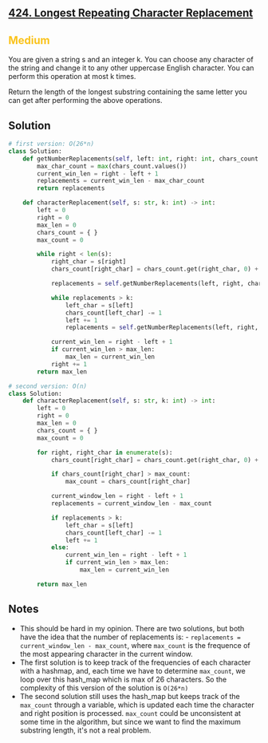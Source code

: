 ## [424. Longest Repeating Character Replacement](https://leetcode.com/problems/longest-repeating-character-replacement/)

<h2 style="color:#fac31d">Medium</h2>

You are given a string s and an integer k. You can choose any character of the string and change it to any other uppercase English character. You can perform this operation at most k times.

Return the length of the longest substring containing the same letter you can get after performing the above operations.

## Solution
```python
# first version: O(26*n)
class Solution:
    def getNumberReplacements(self, left: int, right: int, chars_count: Dict[str, int]) -> int:
        max_char_count = max(chars_count.values())
        current_win_len = right - left + 1
        replacements = current_win_len - max_char_count
        return replacements

    def characterReplacement(self, s: str, k: int) -> int:
        left = 0
        right = 0
        max_len = 0
        chars_count = { }
        max_count = 0

        while right < len(s):
            right_char = s[right]
            chars_count[right_char] = chars_count.get(right_char, 0) + 1

            replacements = self.getNumberReplacements(left, right, chars_count)

            while replacements > k:
                left_char = s[left]
                chars_count[left_char] -= 1
                left += 1
                replacements = self.getNumberReplacements(left, right, chars_count)

            current_win_len = right - left + 1
            if current_win_len > max_len:
                max_len = current_win_len
            right += 1
        return max_len

# second version: O(n)
class Solution:
    def characterReplacement(self, s: str, k: int) -> int:
        left = 0
        right = 0
        max_len = 0
        chars_count = { }
        max_count = 0

        for right, right_char in enumerate(s):
            chars_count[right_char] = chars_count.get(right_char, 0) + 1

            if chars_count[right_char] > max_count:
                max_count = chars_count[right_char]

            current_window_len = right - left + 1
            replacements = current_window_len - max_count

            if replacements > k:
                left_char = s[left]
                chars_count[left_char] -= 1
                left += 1
            else:
                current_win_len = right - left + 1
                if current_win_len > max_len:
                    max_len = current_win_len

        return max_len
```

## Notes
- This should be hard in my opinion. There are two solutions, but both have the idea that the number of replacements is: - `replacements = current_window_len - max_count`, where `max_count` is the frequence of the most appearing character in the current window. 
- The first solution is to keep track of the frequencies of each character with a hashmap, and, each time we have to determine `max_count`, we loop over this hash_map which is max of 26 characters. So the complexity of this version of the solution is `O(26*n)` 
- The second solution still uses the hash_map but keeps track of the `max_count` through a variable, which is updated each time the character and right position is processed.
  `max_count` could be unconsistent at some time in the algorithm, but since we want to find the maximum substring length, it's not a real problem.
